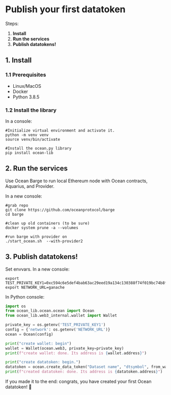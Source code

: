 <!--
Copyright 2021 Ocean Protocol Foundation
SPDX-License-Identifier: Apache-2.0
-->

# Publish your first datatoken

Steps:

1.  **Install**
2.  **Run the services**
3.  **Publish datatokens!**

## 1. Install 

### 1.1 Prerequisites

-   Linux/MacOS
-   Docker
-   Python 3.8.5

### 1.2 Install the library

In a console:

```console
#Initialize virtual environment and activate it.
python -m venv venv
source venv/bin/activate

#Install the ocean.py library
pip install ocean-lib
```

## 2. Run the services

Use Ocean Barge to run local Ethereum node with Ocean contracts, Aquarius, and Provider.

In a new console:

```console
#grab repo
git clone https://github.com/oceanprotocol/barge
cd barge

#clean up old containers (to be sure)
docker system prune -a --volumes

#run barge with provider on
./start_ocean.sh  --with-provider2
```


## 3. Publish datatokens!

Set envvars. In a new console:
```console
export TEST_PRIVATE_KEY1=0xc594c6e5def4bab63ac29eed19a134c130388f74f019bc74b8f4389df2837a58
export NETWORK_URL=ganache
```

In Python console:

```python
import os
from ocean_lib.ocean.ocean import Ocean
from ocean_lib.web3_internal.wallet import Wallet

private_key = os.getenv('TEST_PRIVATE_KEY1')
config = {'network': os.getenv('NETWORK_URL')}
ocean = Ocean(config)

print("create wallet: begin")
wallet = Wallet(ocean.web3, private_key=private_key)
print(f"create wallet: done. Its address is {wallet.address}")

print("create datatoken: begin.")
datatoken = ocean.create_data_token("Dataset name", "dtsymbol", from_wallet=wallet) 
print(f"created datatoken: done. Its address is {datatoken.address}")
```

If you made it to the end: congrats, you have created your first Ocean datatoken! 🐋

